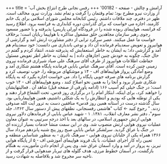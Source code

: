 +++
title = 'آرامش و چالش - صفحه - 00182'
+++
رفس نجانی طرح انتزاع بخش آب از وزارت نیرو مطرح بود؛ تمام وقتمان را گرفت و تمام نشد. وزارت نیرو، مخالف است. ظهر در دفترم، چند ملاقات داشتم. رئیس کتابخانه مجلس شورای اسلامی برای یک خانم کارمند، اجازه می خواست که برای گذراندن دوره کتابداری به فرانسه برود. اطلاع رسید که فرانسه، هواپیمای ربوده شده را در فرودگاه اورلی پاریس) پذیرفته و با حضور مسعود رجوی رهبر سازمان مجاهدین خلق مشغول مذاکره با هواپیما ربایان است؛ برخلاف خواست ما عمل میکنند. عصر سرگرد ترابی از دفتر مشاورت ارتش آمد و گزارشی از هوانیروز و تعویض سعدینام فرمانده آن داد و نوعی باندبازی می دانست؛ خود سعدینام هم آمد و گزارشی داد؛ به ایشان به خاطر استعفایش که پذیرفته شده، انتقاد کردم و گفتم در حال جنگ، چگونه به خودش چنین اجازهای داده | به ایشان به خاطر اطر تعویض مسئول حفاظت اطلاعات هوانیروز از طرف آقای سرهنگ علی صیاد شیرازی فرمانده نیروی زمینی چنین کرده است. آقای سرهنگ عباس بابایی فرمانده پایگاه هشتم شکاری آمد و وضع آمادگی پرواز هواپیماهای اف - ۱۴ و موشکهای مربوطه را، خوب توصیف کرد و گزارش برنامه های صرفه جویی پایگاه را داد. می خواست اجازه بگیرد که به پایگاه شکاری شیراز برود و آنجا را به همین نحو اصلاح کنند ، وضع هواپیماهای اف - ۱۴ خوب است؛ در جنگ خیلی کم آسیب ۱۶۶ (ادامه پاورقی از صفحه قبل) شاهد آن . فعالیتهایشان را خواهند کرد، برای اینکه، ابتکار امام را در برگزاری روز قدس، تحت الشعاع قرار دهند و یکی از توطئه هایی که بودیم و انتظارش را به یک شکلی داشتیم، همین هواپیماربایی بود. سال گذشته درست در آستانه همین روز قدس» منافقین دست به ترور آیت الله صدوقی زدند. " رجوع کنید ← کتاب "هاشمی رفسنجانی، نطقهای پیش از دستور سال ۱۳۶۲، جلد سوم"، دفتر نشر معارف انقلاب، ۱۳۸۱. ۱ - شهید عباس بابایی از فرماندهان دلاور نیروی هوایی ارتش جمهوری اسلامی، در سالهای بعد با اخذ درجه سرتیپی به عنوان معاون عملیات نیروی هوایی ارتش منصوب شد. وی در این سمت منشأ خدمات بسیار ارزنده ای در جنگ با عراق گردید. سرلشکر عباس بابایی صبح روز پنج شنبه پانزدهم مرداد سال ۱۳۶۶ همراه یکی از خلبانان نیروی هوایی - سرهنگ نادری - به منظور شناسایی منطقه و تعیین راه کار اجرای عملیات، با یک فروند هواپیمای آموزشی اف - ۵ از پایگاه هوایی تبریز، به پرواز در آمد و وارد آسمان عراق شد. وی پس از انجام دادن مأموریت، به هنگام بازگشت، در آسمان خطوط مرزی، هدف گلوله های تیربار ضدهوایی قرار گرفت و از ناحیه سر مجروح شد و بلافاصله به شهادت رسید.